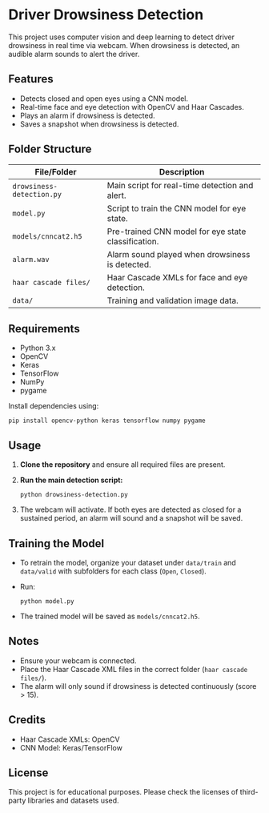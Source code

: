 # Driver Drowsiness Detection

This project uses computer vision and deep learning to detect driver drowsiness in real time via webcam. When drowsiness is detected, an audible alarm sounds to alert the driver.

## Features

- Detects closed and open eyes using a CNN model.
- Real-time face and eye detection with OpenCV and Haar Cascades.
- Plays an alarm if drowsiness is detected.
- Saves a snapshot when drowsiness is detected.

## Folder Structure

| File/Folder                  | Description                                         |
|------------------------------|-----------------------------------------------------|
| `drowsiness-detection.py`    | Main script for real-time detection and alert.      |
| `model.py`                   | Script to train the CNN model for eye state.        |
| `models/cnncat2.h5`          | Pre-trained CNN model for eye state classification. |
| `alarm.wav`                  | Alarm sound played when drowsiness is detected.     |
| `haar cascade files/`        | Haar Cascade XMLs for face and eye detection.       |
| `data/`                      | Training and validation image data.                 |

## Requirements

- Python 3.x
- OpenCV
- Keras
- TensorFlow
- NumPy
- pygame

Install dependencies using:
```
pip install opencv-python keras tensorflow numpy pygame
```

## Usage

1. **Clone the repository** and ensure all required files are present.
2. **Run the main detection script:**

    ```
    python drowsiness-detection.py
    ```

3. The webcam will activate. If both eyes are detected as closed for a sustained period, an alarm will sound and a snapshot will be saved.

## Training the Model

- To retrain the model, organize your dataset under `data/train` and `data/valid` with subfolders for each class (`Open`, `Closed`).
- Run:

    ```
    python model.py
    ```

- The trained model will be saved as `models/cnncat2.h5`.

## Notes

- Ensure your webcam is connected.
- Place the Haar Cascade XML files in the correct folder (`haar cascade files/`).
- The alarm will only sound if drowsiness is detected continuously (score > 15).

## Credits

- Haar Cascade XMLs: OpenCV
- CNN Model: Keras/TensorFlow

## License

This project is for educational purposes. Please check the licenses of third-party libraries and datasets used.
